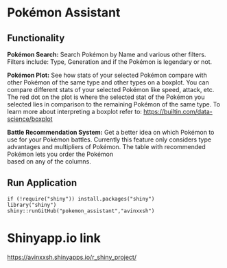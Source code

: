 # Pokémon Assistant

## Functionality 
**Pokémon Search:**
  Search Pokémon by Name and various other filters.
  Filters include: Type, Generation and if the Pokémon is legendary or not.

**Pokémon Plot:**
  See how stats of your selected Pokémon compare with other Pokémon of the same type and other types on a boxplot. You can compare different stats of your selected Pokémon like speed, attack, etc. The red dot on      the plot is where the selected stat of the Pokémon you selected lies in comparison to the remaining Pokémon of the same type.
  To learn more about interpreting a boxplot refer to: https://builtin.com/data-science/boxplot

**Battle Recommendation System:**
  Get a better idea on which Pokémon to use for your Pokémon battles. Currently this feature only considers type advantages and multipliers of Pokémon. The table with recommended Pokémon lets you order the Pokémon  
  based on any of the columns.

## Run Application 
```
if (!require("shiny")) install.packages("shiny")
library("shiny")
shiny::runGitHub("pokemon_assistant","avinxxsh")
```

# Shinyapp.io link
https://avinxxsh.shinyapps.io/r_shiny_project/
